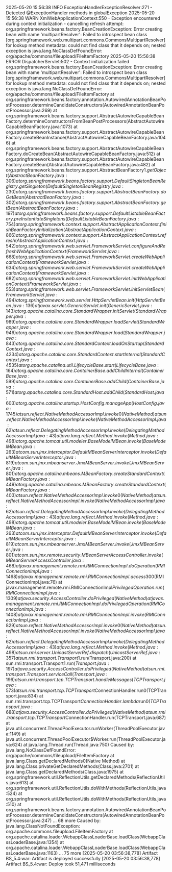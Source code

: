 2025-05-20 15:56:38 INFO  ExceptionHandlerExceptionResolver:271 - Detected @ExceptionHandler methods in globalException
2025-05-20 15:56:38 WARN  XmlWebApplicationContext:550 - Exception encountered during context initialization - cancelling refresh attempt: org.springframework.beans.factory.BeanCreationException: Error creating bean with name 'multipartResolver': Failed to introspect bean class [org.springframework.web.multipart.commons.CommonsMultipartResolver] for lookup method metadata: could not find class that it depends on; nested exception is java.lang.NoClassDefFoundError: org/apache/commons/fileupload/FileItemFactory
2025-05-20 15:56:38 ERROR DispatcherServlet:502 - Context initialization failed
org.springframework.beans.factory.BeanCreationException: Error creating bean with name 'multipartResolver': Failed to introspect bean class [org.springframework.web.multipart.commons.CommonsMultipartResolver] for lookup method metadata: could not find class that it depends on; nested exception is java.lang.NoClassDefFoundError: org/apache/commons/fileupload/FileItemFactory
	at org.springframework.beans.factory.annotation.AutowiredAnnotationBeanPostProcessor.determineCandidateConstructors(AutowiredAnnotationBeanPostProcessor.java:269)
	at org.springframework.beans.factory.support.AbstractAutowireCapableBeanFactory.determineConstructorsFromBeanPostProcessors(AbstractAutowireCapableBeanFactory.java:1073)
	at org.springframework.beans.factory.support.AbstractAutowireCapableBeanFactory.createBeanInstance(AbstractAutowireCapableBeanFactory.java:1046)
	at org.springframework.beans.factory.support.AbstractAutowireCapableBeanFactory.doCreateBean(AbstractAutowireCapableBeanFactory.java:512)
	at org.springframework.beans.factory.support.AbstractAutowireCapableBeanFactory.createBean(AbstractAutowireCapableBeanFactory.java:482)
	at org.springframework.beans.factory.support.AbstractBeanFactory$1.getObject(AbstractBeanFactory.java:306)
	at org.springframework.beans.factory.support.DefaultSingletonBeanRegistry.getSingleton(DefaultSingletonBeanRegistry.java:230)
	at org.springframework.beans.factory.support.AbstractBeanFactory.doGetBean(AbstractBeanFactory.java:302)
	at org.springframework.beans.factory.support.AbstractBeanFactory.getBean(AbstractBeanFactory.java:197)
	at org.springframework.beans.factory.support.DefaultListableBeanFactory.preInstantiateSingletons(DefaultListableBeanFactory.java:754)
	at org.springframework.context.support.AbstractApplicationContext.finishBeanFactoryInitialization(AbstractApplicationContext.java:866)
	at org.springframework.context.support.AbstractApplicationContext.refresh(AbstractApplicationContext.java:542)
	at org.springframework.web.servlet.FrameworkServlet.configureAndRefreshWebApplicationContext(FrameworkServlet.java:668)
	at org.springframework.web.servlet.FrameworkServlet.createWebApplicationContext(FrameworkServlet.java:634)
	at org.springframework.web.servlet.FrameworkServlet.createWebApplicationContext(FrameworkServlet.java:682)
	at org.springframework.web.servlet.FrameworkServlet.initWebApplicationContext(FrameworkServlet.java:553)
	at org.springframework.web.servlet.FrameworkServlet.initServletBean(FrameworkServlet.java:494)
	at org.springframework.web.servlet.HttpServletBean.init(HttpServletBean.java:136)
	at javax.servlet.GenericServlet.init(GenericServlet.java:143)
	at org.apache.catalina.core.StandardWrapper.initServlet(StandardWrapper.java:989)
	at org.apache.catalina.core.StandardWrapper.loadServlet(StandardWrapper.java:946)
	at org.apache.catalina.core.StandardWrapper.load(StandardWrapper.java:843)
	at org.apache.catalina.core.StandardContext.loadOnStartup(StandardContext.java:4234)
	at org.apache.catalina.core.StandardContext.startInternal(StandardContext.java:4535)
	at org.apache.catalina.util.LifecycleBase.start(LifecycleBase.java:164)
	at org.apache.catalina.core.ContainerBase.addChildInternal(ContainerBase.java:599)
	at org.apache.catalina.core.ContainerBase.addChild(ContainerBase.java:571)
	at org.apache.catalina.core.StandardHost.addChild(StandardHost.java:603)
	at org.apache.catalina.startup.HostConfig.manageApp(HostConfig.java:1745)
	at sun.reflect.NativeMethodAccessorImpl.invoke0(Native Method)
	at sun.reflect.NativeMethodAccessorImpl.invoke(NativeMethodAccessorImpl.java:62)
	at sun.reflect.DelegatingMethodAccessorImpl.invoke(DelegatingMethodAccessorImpl.java:43)
	at java.lang.reflect.Method.invoke(Method.java:498)
	at org.apache.tomcat.util.modeler.BaseModelMBean.invoke(BaseModelMBean.java:263)
	at com.sun.jmx.interceptor.DefaultMBeanServerInterceptor.invoke(DefaultMBeanServerInterceptor.java:819)
	at com.sun.jmx.mbeanserver.JmxMBeanServer.invoke(JmxMBeanServer.java:801)
	at org.apache.catalina.mbeans.MBeanFactory.createStandardContext(MBeanFactory.java:449)
	at org.apache.catalina.mbeans.MBeanFactory.createStandardContext(MBeanFactory.java:403)
	at sun.reflect.NativeMethodAccessorImpl.invoke0(Native Method)
	at sun.reflect.NativeMethodAccessorImpl.invoke(NativeMethodAccessorImpl.java:62)
	at sun.reflect.DelegatingMethodAccessorImpl.invoke(DelegatingMethodAccessorImpl.java:43)
	at java.lang.reflect.Method.invoke(Method.java:498)
	at org.apache.tomcat.util.modeler.BaseModelMBean.invoke(BaseModelMBean.java:263)
	at com.sun.jmx.interceptor.DefaultMBeanServerInterceptor.invoke(DefaultMBeanServerInterceptor.java:819)
	at com.sun.jmx.mbeanserver.JmxMBeanServer.invoke(JmxMBeanServer.java:801)
	at com.sun.jmx.remote.security.MBeanServerAccessController.invoke(MBeanServerAccessController.java:468)
	at javax.management.remote.rmi.RMIConnectionImpl.doOperation(RMIConnectionImpl.java:1468)
	at javax.management.remote.rmi.RMIConnectionImpl.access$300(RMIConnectionImpl.java:76)
	at javax.management.remote.rmi.RMIConnectionImpl$PrivilegedOperation.run(RMIConnectionImpl.java:1309)
	at java.security.AccessController.doPrivileged(Native Method)
	at javax.management.remote.rmi.RMIConnectionImpl.doPrivilegedOperation(RMIConnectionImpl.java:1408)
	at javax.management.remote.rmi.RMIConnectionImpl.invoke(RMIConnectionImpl.java:829)
	at sun.reflect.NativeMethodAccessorImpl.invoke0(Native Method)
	at sun.reflect.NativeMethodAccessorImpl.invoke(NativeMethodAccessorImpl.java:62)
	at sun.reflect.DelegatingMethodAccessorImpl.invoke(DelegatingMethodAccessorImpl.java:43)
	at java.lang.reflect.Method.invoke(Method.java:498)
	at sun.rmi.server.UnicastServerRef.dispatch(UnicastServerRef.java:357)
	at sun.rmi.transport.Transport$1.run(Transport.java:200)
	at sun.rmi.transport.Transport$1.run(Transport.java:197)
	at java.security.AccessController.doPrivileged(Native Method)
	at sun.rmi.transport.Transport.serviceCall(Transport.java:196)
	at sun.rmi.transport.tcp.TCPTransport.handleMessages(TCPTransport.java:573)
	at sun.rmi.transport.tcp.TCPTransport$ConnectionHandler.run0(TCPTransport.java:834)
	at sun.rmi.transport.tcp.TCPTransport$ConnectionHandler.lambda$run$0(TCPTransport.java:688)
	at java.security.AccessController.doPrivileged(Native Method)
	at sun.rmi.transport.tcp.TCPTransport$ConnectionHandler.run(TCPTransport.java:687)
	at java.util.concurrent.ThreadPoolExecutor.runWorker(ThreadPoolExecutor.java:1149)
	at java.util.concurrent.ThreadPoolExecutor$Worker.run(ThreadPoolExecutor.java:624)
	at java.lang.Thread.run(Thread.java:750)
Caused by: java.lang.NoClassDefFoundError: org/apache/commons/fileupload/FileItemFactory
	at java.lang.Class.getDeclaredMethods0(Native Method)
	at java.lang.Class.privateGetDeclaredMethods(Class.java:2701)
	at java.lang.Class.getDeclaredMethods(Class.java:1975)
	at org.springframework.util.ReflectionUtils.getDeclaredMethods(ReflectionUtils.java:613)
	at org.springframework.util.ReflectionUtils.doWithMethods(ReflectionUtils.java:524)
	at org.springframework.util.ReflectionUtils.doWithMethods(ReflectionUtils.java:510)
	at org.springframework.beans.factory.annotation.AutowiredAnnotationBeanPostProcessor.determineCandidateConstructors(AutowiredAnnotationBeanPostProcessor.java:247)
	... 68 more
Caused by: java.lang.ClassNotFoundException: org.apache.commons.fileupload.FileItemFactory
	at org.apache.catalina.loader.WebappClassLoaderBase.loadClass(WebappClassLoaderBase.java:1354)
	at org.apache.catalina.loader.WebappClassLoaderBase.loadClass(WebappClassLoaderBase.java:1163)
	... 75 more
[2025-05-20 03:56:38,778] Artifact BS_5.4:war: Artifact is deployed successfully
[2025-05-20 03:56:38,778] Artifact BS_5.4:war: Deploy took 51,471 milliseconds
